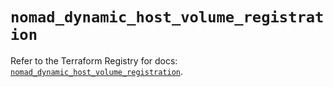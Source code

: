 # `nomad_dynamic_host_volume_registration`

Refer to the Terraform Registry for docs: [`nomad_dynamic_host_volume_registration`](https://registry.terraform.io/providers/hashicorp/nomad/2.5.1/docs/resources/dynamic_host_volume_registration).
